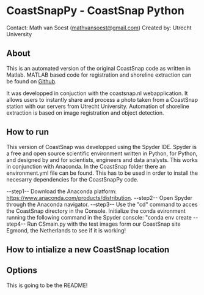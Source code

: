 # CoastSnapPy - CoastSnap Python

Contact: Math van Soest (mathvansoest@gmail.com)
Created by: Utrecht University

## About
This is an automated version of the original CoastSnap code as written in Matlab.
MATLAB based code for registration and shoreline extraction can be found on [Github](https://github.com/Coastal-Imaging-Research-Network/CoastSnap-Toolbox/tree/master).

It was developped in conjuction with the coastsnap.nl webapplication. It allows users to instantly share and process
a photo taken from a CoastSnap station with our servers from Utrecht University. Automation of shoreline extraction
is based on image registration and object detection. 

## How to run 
This version of CoastSnap was developped using the Spyder IDE. Spyder is a free and open source scientific environment written in Python, for Python, 
and designed by and for scientists, engineers and data analysts. This works in conjunction with Anaconda.
In the CoastSnap folder there an environment.yml file can be found. This has to be used in order 
to install the necesarry dependencies for the CoastSnapPy code. 

--step1--
Download the Anaconda platform: https://www.anaconda.com/products/distribution.
--step2--
Open Spyder through the Anaconda navigator. 
--step3--
Use the "cd" command to acces the CoastSnap directory in the Console.
Initialize the conda evironment running the following command in the Spyder console: "conda env create 
--step4--
Run CSmain.py with the test images form our CoastSnap site Egmond, the Netherlands to see if it is working!

## How to intialize a new CoastSnap location


## Options




This is going to be the README!
